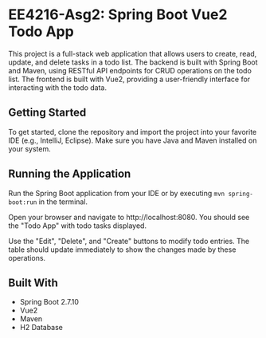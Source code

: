 # EE4216-Asg2: Spring Boot Vue2 Todo App

This project is a full-stack web application that allows users to create, read, update, and delete tasks in a todo list. The backend is built with Spring Boot and Maven, using RESTful API endpoints for CRUD operations on the todo list. The frontend is built with Vue2, providing a user-friendly interface for interacting with the todo data.

## Getting Started

To get started, clone the repository and import the project into your favorite IDE (e.g., IntelliJ, Eclipse). Make sure you have Java and Maven installed on your system.

## Running the Application

Run the Spring Boot application from your IDE or by executing `mvn spring-boot:run` in the terminal.

Open your browser and navigate to http://localhost:8080. You should see the "Todo App" with todo tasks displayed.

Use the "Edit", "Delete", and "Create" buttons to modify todo entries. The table should update immediately to show the changes made by these operations.

## Built With

- Spring Boot 2.7.10
- Vue2
- Maven
- H2 Database
